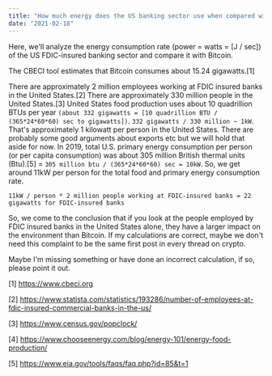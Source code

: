 ```yaml
---
title: "How much energy does the US banking sector use when compared with Bitcoin?"
date: "2021-02-18"
---
```


Here, we'll analyze the energy consumption rate (power = watts = [J / sec]) of
the US FDIC-insured banking sector and compare it with Bitcoin.

The CBECI tool estimates that Bitcoin consumes about 15.24 gigawatts.[1]

There are approximately 2 million employees working at FDIC insured banks in
the United States.[2] There are approximately 330 million people in the United
States.[3] United States food production uses about 10 quadrillion BTUs per
year `(about 332 gigawatts = [10 quadrillion BTU / (365*24*60*60) sec to
gigawatts])`. `332 gigawatts / 330 million ~ 1kW`. That's approximately 1 kilowatt
per person in the United States. There are probably some good arguments about
exports etc but we will hold that aside for now. In 2019, total U.S. primary
energy consumption per person (or per capita consumption) was about 305 million
British thermal units (Btu).[5] = `305 million btu / (365*24*60*60) sec = 10kW`.
So, we get around 11kW per person for the total food and primary energy
consumption rate.

```
11kW / person * 2 million people working at FDIC-insured banks = 22 gigawatts for FDIC-insured banks
```

So, we come to the conclusion that if you look at the people employed by FDIC
insured banks in the United States alone, they have a larger impact on the
environment than Bitcoin. If my calculations are correct, maybe we don't need
this complaint to be the same first post in every thread on crypto.

Maybe I'm missing something or have done an incorrect calculation, if so, please point it out.

[1] https://www.cbeci.org

[2] https://www.statista.com/statistics/193286/number-of-employees-at-fdic-insured-commercial-banks-in-the-us/

[3] https://www.census.gov/popclock/

[4] https://www.chooseenergy.com/blog/energy-101/energy-food-production/

[5] https://www.eia.gov/tools/faqs/faq.php?id=85&t=1
